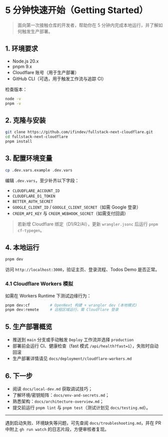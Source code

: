 # 5 分钟快速开始（Getting Started）
> 面向第一次接触仓库的开发者，帮助你在 5 分钟内完成本地运行，并了解如何触发生产部署。

## 1. 环境要求
- Node.js 20.x
- pnpm 9.x
- Cloudflare 账号（用于生产部署）
- GitHub CLI（可选，用于触发工作流与追踪 CI）

检查版本：
```bash
node -v
pnpm -v
```

## 2. 克隆与安装
```bash
git clone https://github.com/ifindev/fullstack-next-cloudflare.git
cd fullstack-next-cloudflare
pnpm install
```

## 3. 配置环境变量
```bash
cp .dev.vars.example .dev.vars
```

编辑 `.dev.vars`，至少补齐以下字段：
- `CLOUDFLARE_ACCOUNT_ID`
- `CLOUDFLARE_D1_TOKEN`
- `BETTER_AUTH_SECRET`
- `GOOGLE_CLIENT_ID` / `GOOGLE_CLIENT_SECRET`（如需 Google 登录）
- `CREEM_API_KEY` 与 `CREEM_WEBHOOK_SECRET`（如需支付回调）

> 若新增 Cloudflare 绑定（D1/R2/AI），更新 `wrangler.jsonc` 后运行 `pnpm cf-typegen`。

## 4. 本地运行
```bash
pnpm dev
```

访问 `http://localhost:3000`，验证主页、登录流程、Todos Demo 是否正常。

### 4.1 Cloudflare Workers 模拟
如需在 Workers Runtime 下测试边缘行为：
```bash
pnpm dev:cf         # OpenNext 构建 + wrangler dev (本地模式)
pnpm dev:remote     # 远程区域运行，需 Cloudflare 登录
```

## 5. 生产部署概览
- 推送到 `main` 分支或手动触发 `Deploy` 工作流并选择 `production`
- 部署前会运行 CI、健康检查（fast 模式 `/api/health?fast=1`），失败时自动回滚
- 生产部署详情请见 `docs/deployment/cloudflare-workers.md`

## 6. 下一步
- 阅读 `docs/local-dev.md` 获取调试技巧；
- 了解环境/密钥矩阵：`docs/env-and-secrets.md`；
- 熟悉架构：`docs/architecture-overview.md`；
- 提交前运行 `pnpm lint` 与 `pnpm test`（测试计划见 `docs/testing.md`）。

---

遇到启动失败、环境缺失等问题，可先查阅 `docs/troubleshooting.md`，并在 PR 中附上 `gh run watch` 的日志片段，方便审核者复现。
